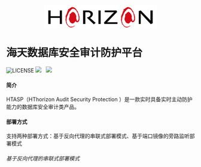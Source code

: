 <p align="center">
        <img  src="img/logo.png">
</p>

# 海天数据库安全审计防护平台

![LICENSE](https://img.shields.io/badge/license-AGPL%20-blue.svg)
![](https://img.shields.io/badge/build-release-brightgreen.svg)  
![](https://img.shields.io/badge/version-v3.0-brightgreen.svg)

#### 简介
HTASP（HThorizon Audit Security Protection ）是一款实时具备实时主动防护能力的数据库安全审计类产品。

#### 部署方式
支持两种部署方式：基于反向代理的串联式部署模式、基于端口镜像的旁路监听部署模式
######  基于反向代理的串联式部署模式
